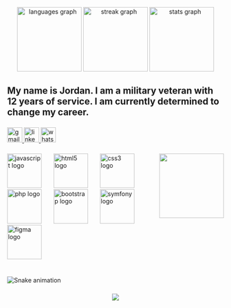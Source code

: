 <div align="center">
  <img src="https://github-readme-stats.vercel.app/api/top-langs?username=wakelamjordan&locale=fr&hide_title=false&layout=compact&card_width=320&langs_count=6&theme=merko&hide_border=false" height="150" alt="languages graph"  />
  <img src="https://streak-stats.demolab.com?user=wakelamjordan&locale=en&mode=daily&theme=merko&hide_border=false&border_radius=5" height="150" alt="streak graph"  />
  <img src="https://github-readme-stats.vercel.app/api?username=wakelamjordan&hide_title=false&hide_rank=false&show_icons=true&include_all_commits=true&count_private=true&disable_animations=false&theme=merko&locale=en&hide_border=false" height="150" alt="stats graph"  />
</div>

###

<h2 align="left">My name is Jordan. I am a military veteran with 12 years of service. I am currently determined to change my career.</h2>

###

<div align="left">
  <a href="jwakelams@gmail.com" target="_blank">
    <img src="https://img.shields.io/static/v1?message=Gmail&logo=gmail&label=&color=D14836&logoColor=white&labelColor=&style=for-the-badge" height="35" alt="gmail logo"  />
  </a>
  <a href="https://www.linkedin.com/in/jordan-wakelam-350a24241" target="_blank">
    <img src="https://img.shields.io/static/v1?message=LinkedIn&logo=linkedin&label=&color=0077B5&logoColor=white&labelColor=&style=for-the-badge" height="35" alt="linkedin logo"  />
  </a>
  <a href="0641162313" target="_blank">
    <img src="https://img.shields.io/static/v1?message=Whatsapp&logo=whatsapp&label=&color=25D366&logoColor=white&labelColor=&style=for-the-badge" height="35" alt="whatsapp logo"  />
  </a>
</div>

###

<img align="right" height="150" src="https://avatars.githubusercontent.com/u/147444154?v=4"  />

###

<div align="left">
  <img src="https://cdn.jsdelivr.net/gh/devicons/devicon/icons/javascript/javascript-original.svg" height="80" alt="javascript logo"  />
  <img width="20" />
  <img src="https://cdn.jsdelivr.net/gh/devicons/devicon/icons/html5/html5-original.svg" height="80" alt="html5 logo"  />
  <img width="20" />
  <img src="https://cdn.jsdelivr.net/gh/devicons/devicon/icons/css3/css3-original.svg" height="80" alt="css3 logo"  />
  <img width="20" />
  <img src="https://cdn.jsdelivr.net/gh/devicons/devicon/icons/php/php-original.svg" height="80" alt="php logo"  />
  <img width="20" />
  <img src="https://cdn.jsdelivr.net/gh/devicons/devicon/icons/bootstrap/bootstrap-original.svg" height="80" alt="bootstrap logo"  />
  <img width="20" />
  <img src="https://cdn.jsdelivr.net/gh/devicons/devicon/icons/symfony/symfony-original.svg" height="80" alt="symfony logo"  />
  <img width="20" />
  <img src="https://cdn.jsdelivr.net/gh/devicons/devicon/icons/figma/figma-original.svg" height="80" alt="figma logo"  />
</div>

###

<br clear="both">

<img src="https://raw.githubusercontent.com/wakelamjordan/wakelamjordan/output/snake.svg" alt="Snake animation" />

###

<div align="center">
  <img src="https://profile-counter.glitch.me/wakelamjordan/count.svg?"  />
</div>

###
